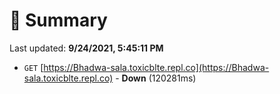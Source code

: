 # 📖 Summary
Last updated: **9/24/2021, 5:45:11 PM**

- `GET` [https://Bhadwa-sala.toxicblte.repl.co](https://Bhadwa-sala.toxicblte.repl.co) - **Down** (120281ms)
